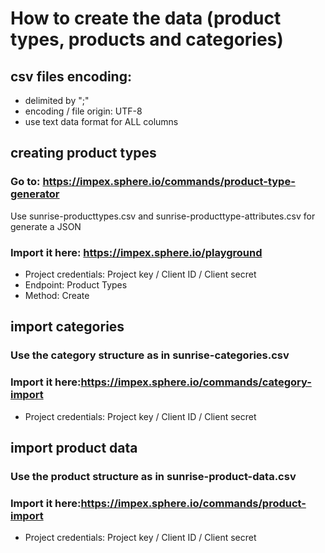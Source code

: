 # How to create the data (product types, products and categories)

## csv files encoding:
 - delimited by ";"
 - encoding / file origin: UTF-8
 - use text data format for ALL columns
 
## creating product types
### Go to: https://impex.sphere.io/commands/product-type-generator
Use sunrise-producttypes.csv and sunrise-producttype-attributes.csv for generate a JSON

### Import it here: https://impex.sphere.io/playground
 - Project credentials: Project key / Client ID / Client secret
 - Endpoint: Product Types
 - Method: Create

## import categories
### Use the category structure as in sunrise-categories.csv

### Import it here:https://impex.sphere.io/commands/category-import
 - Project credentials: Project key / Client ID / Client secret
 
## import product data
### Use the product structure as in sunrise-product-data.csv

### Import it here:https://impex.sphere.io/commands/product-import
 - Project credentials: Project key / Client ID / Client secret
